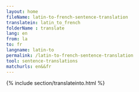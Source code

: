 ```yaml
---
layout: home
fileName: latin-to-french-sentence-translation
translatein: latin_to_french
folderName : translate
lang: en
from: la
to: fr
langname: latin-to
permalink: /latin-to-french-sentence-translation
tool: sentence-translations
matchurls: en&&fr
---
```

{% include section/translateinto.html %}
